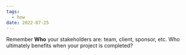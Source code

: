 ```yaml
---
tags:
  - how
date: 2022-07-25
---
```


Remember **Who** your stakeholders are: team, client, sponsor, etc. Who ultimately benefits when your project is completed?
